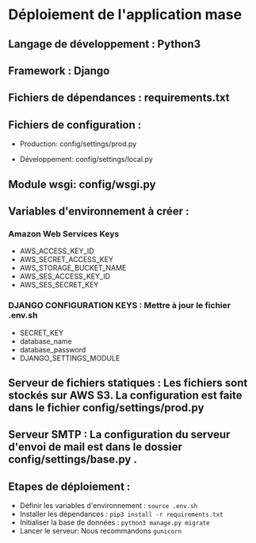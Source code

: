 # Déploiement de l'application mase

## Langage de développement : Python3

## Framework : Django

## Fichiers de dépendances : requirements.txt

## Fichiers de configuration :

- Production: config/settings/prod.py

- Développement: config/settings/local.py

## Module wsgi: config/wsgi.py

## Variables d'environnement à créer :

### Amazon Web Services Keys
- AWS_ACCESS_KEY_ID
- AWS_SECRET_ACCESS_KEY
- AWS_STORAGE_BUCKET_NAME
- AWS_SES_ACCESS_KEY_ID
- AWS_SES_SECRET_KEY


### DJANGO CONFIGURATION KEYS : Mettre à jour le fichier .env.sh
- SECRET_KEY
- database_name
- database_password
- DJANGO_SETTINGS_MODULE


## Serveur de fichiers statiques : Les fichiers sont stockés sur AWS S3. La configuration est faite dans le fichier config/settings/prod.py

## Serveur SMTP : La configuration du serveur d'envoi de mail est dans le dossier config/settings/base.py .

## Etapes de déploiement :

- Définir les variables d'environnement : `source .env.sh`
- Installer les dépendances : `pip3 install -r requirements.txt`
- Initialiser la base de données : `python3 manage.py migrate`
- Lancer le serveur: Nous recommandons `gunicorn`
